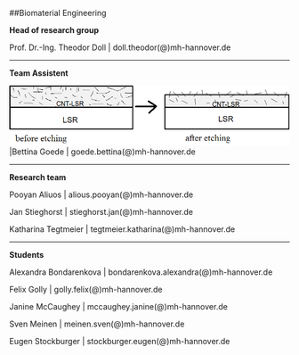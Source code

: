 ##Biomaterial Engineering

**Head of research group**   															
																						
Prof. Dr.-Ing. Theodor Doll		|		doll.theodor(@)mh-hannover.de	
														
----------------------------------------------------------------------------------------
**Team Assistent**																		

![Image Bettina Goede](test.png)|Bettina Goede					|		goede.bettina(@)mh-hannover.de

---------------------------
**Research team**

Pooyan Aliuos					|		alious.pooyan(@)mh-hannover.de

Jan Stieghorst					|		stieghorst.jan(@)mh-hannover.de

Katharina Tegtmeier				|		tegtmeier.katharina(@)mh-hannover.de

-----------------------------
**Students**

Alexandra Bondarenkova			|		bondarenkova.alexandra(@)mh-hannover.de

Felix Golly						|		golly.felix(@)mh-hannover.de

Janine McCaughey				|		mccaughey.janine(@)mh-hannover.de

Sven Meinen						|		meinen.sven(@)mh-hannover.de

Eugen Stockburger				|		stockburger.eugen(@)mh-hannover.de

 



